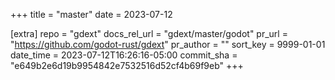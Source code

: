 +++
title = "master"
date = 2023-07-12

[extra]
repo = "gdext"
docs_rel_url = "gdext/master/godot"
pr_url = "https://github.com/godot-rust/gdext"
pr_author = ""
sort_key = 9999-01-01
date_time = 2023-07-12T16:26:16-05:00
commit_sha = "e649b2e6d19b9954842e7532516d52cf4b69f9eb"
+++


